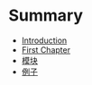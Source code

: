 # Summary

* [Introduction](README.md)
* [First Chapter](chapter1.md)
* [模块](mo-kuai.md)
* [例子](li-zi.md)


